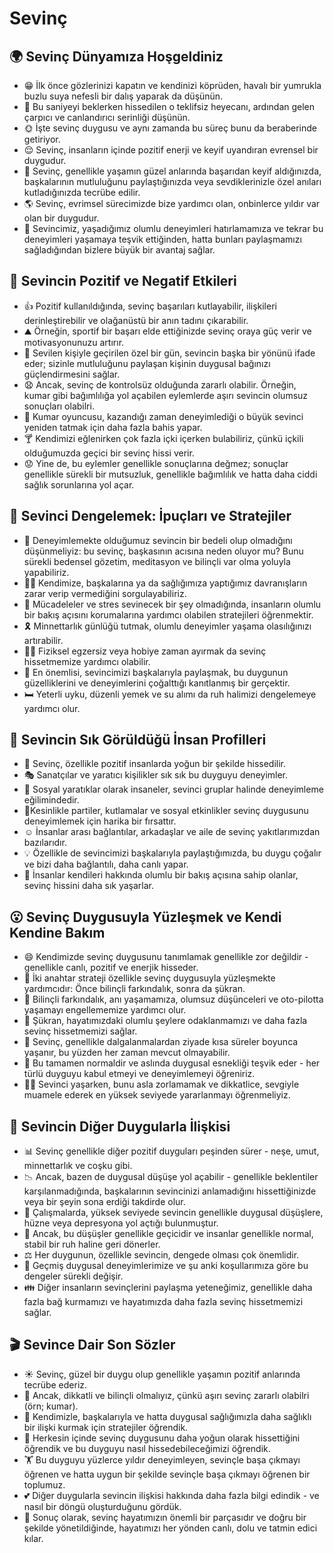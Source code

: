 # Sevinç

## 🌍 Sevinç Dünyamıza Hoşgeldiniz

* 😁 İlk önce gözlerinizi kapatın ve kendinizi köprüden, havalı bir yumrukla buzlu suya nefesli bir dalış yaparak da düşünün.
* 💖 Bu saniyeyi beklerken hissedilen o teklifsiz heyecanı, ardından gelen çarpıcı ve canlandırıcı serinliği düşünün.
* 🌞 İşte sevinç duygusu ve aynı zamanda bu süreç bunu da beraberinde getiriyor.
* 😌 Sevinç, insanların içinde pozitif enerji ve keyif uyandıran evrensel bir duygudur.
* 🚀 Sevinç, genellikle yaşamın güzel anlarında başarıdan keyif aldığınızda, başkalarının mutluluğunu paylaştığınızda veya sevdiklerinizle özel anıları kutladığınızda tecrübe edilir.
* 🌎 Sevinç, evrimsel sürecimizde bize yardımcı olan, onbinlerce yıldır var olan bir duygudur.
* 💪 Sevincimiz, yaşadığımız olumlu deneyimleri hatırlamamıza ve tekrar bu deneyimleri yaşamaya teşvik ettiğinden, hatta bunları paylaşmamızı sağladığından bizlere büyük bir avantaj sağlar.

## 💫 Sevincin Pozitif ve Negatif Etkileri

* 👍 Pozitif kullanıldığında, sevinç başarıları kutlayabilir, ilişkileri derinleştirebilir ve olağanüstü bir anın tadını çıkarabilir.
* ⛰️ Örneğin, sportif bir başarı elde ettiğinizde sevinç oraya güç verir ve motivasyonunuzu artırır.
* 🎉 Sevilen kişiyle geçirilen özel bir gün, sevincin başka bir yönünü ifade eder; sizinle mutluluğunu paylaşan kişinin duygusal bağınızı güçlendirmesini sağlar.
* 😧 Ancak, sevinç de kontrolsüz olduğunda zararlı olabilir. Örneğin, kumar gibi bağımlılığa yol açabilen eylemlerde aşırı sevincin olumsuz sonuçları olabilri.
* 🎰 Kumar oyuncusu, kazandığı zaman deneyimlediği o büyük sevinci yeniden tatmak için daha fazla bahis yapar.
* 🍸 Kendimizi eğlenirken çok fazla içki içerken bulabiliriz, çünkü içkili olduğumuzda geçici bir sevinç hissi verir.
* 😟 Yine de, bu eylemler genellikle sonuçlarına değmez; sonuçlar genellikle sürekli bir mutsuzluk, genellikle bağımlılık ve hatta daha ciddi sağlık sorunlarına yol açar.

## 🚀 Sevinci Dengelemek: İpuçları ve Stratejiler

* 🙏 Deneyimlemekte olduğumuz sevincin bir bedeli olup olmadığını düşünmeliyiz: bu sevinç, başkasının acısına neden oluyor mu? Bunu sürekli bedensel gözetim, meditasyon ve bilinçli var olma yoluyla yapabiliriz.
* 👩‍🏫 Kendimize, başkalarına ya da sağlığımıza yaptığımız davranışların zarar verip vermediğini sorgulayabiliriz.
* 💼 Mücadeleler ve stres sevinecek bir şey olmadığında, insanların olumlu bir bakış açısını korumalarına yardımcı olabilen stratejileri öğrenmektir.
* 🎗️ Minnettarlık günlüğü tutmak, olumlu deneyimler yaşama olasılığınızı artırabilir.
* 🏃‍♂️ Fiziksel egzersiz veya hobiye zaman ayırmak da sevinç hissetmemize yardımcı olabilir.
* 👥 En önemlisi, sevincimizi başkalarıyla paylaşmak, bu duygunun güzelliklerini ve deneyimlerini çoğalttığı kanıtlanmış bir gerçektir.
* 🛏️ Yeterli uyku, düzenli yemek ve su alımı da ruh halimizi dengelemeye yardımcı olur.

## 🔎 Sevincin Sık Görüldüğü İnsan Profilleri

* 🎒 Sevinç, özellikle pozitif insanlarda yoğun bir şekilde hissedilir.
* 🎭 Sanatçılar ve yaratıcı kişilikler sık sık bu duyguyu deneyimler.
* 🤗 Sosyal yaratıklar olarak insaneler, sevinci gruplar halinde deneyimleme eğilimindedir.
* 🥳Kesinlikle partiler, kutlamalar ve sosyal etkinlikler sevinç duygusunu deneyimlemek için harika bir fırsattır.
* ☺️ İnsanlar arası bağlantılar, arkadaşlar ve aile de sevinç yakıtlarımızdan bazılarıdır.
* 💡 Özellikle de sevincimizi başkalarıyla paylaştığımızda, bu duygu çoğalır ve bizi daha bağlantılı, daha canlı yapar.
* 🎈 İnsanlar kendileri hakkında olumlu bir bakış açısına sahip olanlar, sevinç hissini daha sık yaşarlar.

## 😮 Sevinç Duygusuyla Yüzleşmek ve Kendi Kendine Bakım

* 😄 Kendimizde sevinç duygusunu tanımlamak genellikle zor değildir - genellikle canlı, pozitif ve enerjik hisseder.
* 👐 İki anahtar strateji özellikle sevinç duygusuyla yüzleşmekte yardımcıdır: Önce bilinçli farkındalık, sonra da şükran.
* 🌱 Bilinçli farkındalık, anı yaşamamıza, olumsuz düşünceleri ve oto-pilotta yaşamayı engellememize yardımcı olur.
* 💓 Şükran, hayatımızdaki olumlu şeylere odaklanmamızı ve daha fazla sevinç hissetmemizi sağlar.
* 📕 Sevinç, genellikle dalgalanmalardan ziyade kısa süreler boyunca yaşanır, bu yüzden her zaman mevcut olmayabilir.
* 🍃 Bu tamamen normaldir ve aslında duygusal esnekliği teşvik eder - her türlü duyguyu kabul etmeyi ve deneyimlemeyi öğreniriz.
* 🏊‍♀️ Sevinci yaşarken, bunu asla zorlamamak ve dikkatlice, sevgiyle muamele ederek en yüksek seviyede yararlanmayı öğrenmeliyiz.

## 💓 Sevincin Diğer Duygularla İlişkisi

* 📊 Sevinç genellikle diğer pozitif duyguları peşinden sürer - neşe, umut, minnettarlık ve coşku gibi.
* 📉 Ancak, bazen de duygusal düşüşe yol açabilir - genellikle beklentiler karşılanmadığında, başkalarının sevincinizi anlamadığını hissettiğinizde veya bir şeyin sona erdiği takdirde olur.
* 🔄 Çalışmalarda, yüksek seviyede sevincin genellikle duygusal düşüşlere, hüzne veya depresyona yol açtığı bulunmuştur.
* 🙂 Ancak, bu düşüşler genellikle geçicidir ve insanlar genellikle normal, stabil bir ruh haline geri dönerler.
* ⚖️ Her duygunun, özellikle sevincin, dengede olması çok önemlidir.
* 🔄 Geçmiş duygusal deneyimlerimize ve şu anki koşullarımıza göre bu dengeler sürekli değişir.
* 👪 Diğer insanların sevinçlerini paylaşma yeteneğimiz, genellikle daha fazla bağ kurmamızı ve hayatımızda daha fazla sevinç hissetmemizi sağlar.

## 🎬 Sevince Dair Son Sözler

* ☀️ Sevinç, güzel bir duygu olup genellikle yaşamın pozitif anlarında tecrübe ederiz.
* 🚣 Ancak, dikkatli ve bilinçli olmalıyız, çünkü aşırı sevinç zararlı olabilri (örn; kumar).
* 📝 Kendimizle, başkalarıyla ve hatta duygusal sağlığımızla daha sağlıklı bir ilişki kurmak için stratejiler öğrendik.
* 👥 Herkesin içinde sevinç duygusunu daha yoğun olarak hissettiğini öğrendik ve bu duyguyu nasıl hissedebileceğimizi öğrendik.
* 🏋️ Bu duyguyu yüzlerce yıldır deneyimleyen, sevinçle başa çıkmayı öğrenen ve hatta uygun bir şekilde sevinçle başa çıkmayı öğrenen bir toplumuz.
* 💕 Diğer duygularla sevincin ilişkisi hakkında daha fazla bilgi edindik - ve nasıl bir döngü oluşturduğunu gördük.
* 🌈 Sonuç olarak, sevinç hayatımızın önemli bir parçasıdır ve doğru bir şekilde yönetildiğinde, hayatımızı her yönden canlı, dolu ve tatmin edici kılar.
